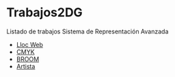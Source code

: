 # Trabajos2DG
Listado de trabajos Sistema de Representación Avanzada
* [Lloc Web](https://joel-cingolani.github.io/Lloc-Web)
* [CMYK](https://github.com/Joel-Cingolani/CMYK.git)
* [BROOM](https://github.com/Joel-Cingolani/Broom.git) 
* [Artista]() 
